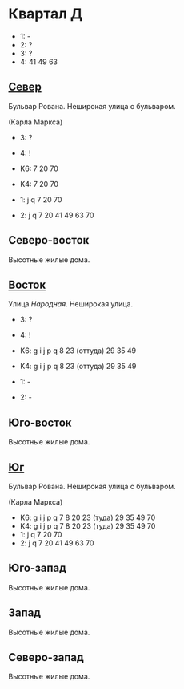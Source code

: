 # Квартал Д

* 1:    -
* 2:    ?
* 3:    ?
* 4:    41  49  63

## [Север](./10535110.md)

Бульвар Рована.
Неширокая улица с бульваром.

(Карла Маркса)

* 3:    ?
* 4:    !

* K6:   7   20  70
* K4:   7   20  70
* 1:    j   q
        7   20  70
* 2:    j   q
        7   20  41  49  63  70

## Северо-восток

Высотные жилые дома.

## [Восток](./10545115.md)

Улица *Народная*.
Неширокая улица.

* 3:    ?
* 4:    !

* K6:   g   i   j   p   q
        8   23 (оттуда)   29  35  49
* K4:   g   i   j   p   q
        8   23 (оттуда)   29  35  49
* 1:    -
* 2:    -

## Юго-восток

Высотные жилые дома.

## [Юг](./10535120.md)

Бульвар Рована.
Неширокая улица с бульваром.

(Карла Маркса)

* K6:   g   i   j   p   q
        7   8   20  23 (туда)   29  35  49  70
* K4:   g   i   j   p   q
        7   8   20  23 (туда)   29  35  49  70
* 1:    j   q
        7   20  70
* 2:    j   q
        7   20  41  49  63  70

## Юго-запад

Высотные жилые дома.

## Запад

Высотные жилые дома.

## Северо-запад

Высотные жилые дома.
